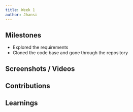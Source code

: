 ```yaml
---
title: Week 1
author: Jhansi  
---
```


## Milestones
- Explored the requirements 
- Cloned the code base and gone through the repository 

## Screenshots / Videos 

## Contributions

## Learnings
